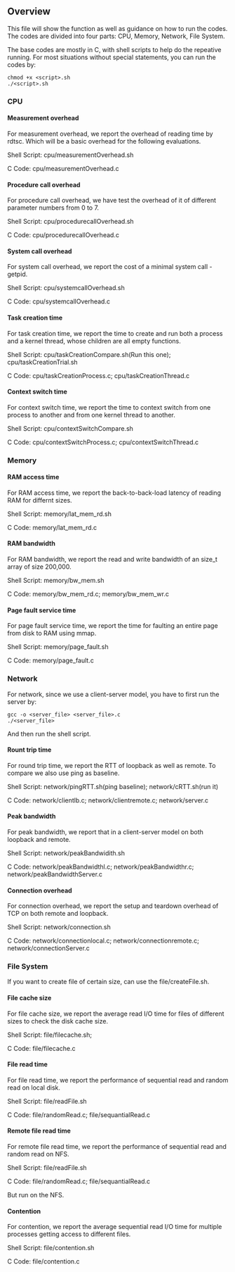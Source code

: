## Overview

This file will show the function as well as guidance on how to run the codes. The codes are divided into four parts: CPU, Memory, Network, File System.

The base codes are mostly in C, with shell scripts to help do the repeative running. For most situations without special statements, you can run the codes by:

```
chmod +x <script>.sh
./<script>.sh
```

### CPU

#### Measurement overhead

For measurement overhead, we report the overhead of reading time by rdtsc. Which will be a basic overhead for the following evaluations.

Shell Script: cpu/measurementOverhead.sh

C Code: cpu/measurementOverhead.c

#### Procedure call overhead

For procedure call overhead, we have test the overhead of it of different parameter numbers from 0 to 7.

Shell Script: cpu/procedurecallOverhead.sh

C Code: cpu/procedurecallOverhead.c

#### System call overhead

For system call overhead, we report the cost of a minimal system call - getpid.

Shell Script: cpu/systemcallOverhead.sh

C Code: cpu/systemcallOverhead.c

#### Task creation time

For task creation time, we report the time to create and run both a process and a kernel thread, whose children are all empty functions.

Shell Script: cpu/taskCreationCompare.sh(Run this one); cpu/taskCreationTrial.sh

C Code: cpu/taskCreationProcess.c; cpu/taskCreationThread.c


#### Context switch time

For context switch time, we report the time to context switch from one process to another and from one kernel thread to another.

Shell Script: cpu/contextSwitchCompare.sh

C Code: cpu/contextSwitchProcess.c; cpu/contextSwitchThread.c

### Memory

#### RAM access time

For RAM access time, we report the back-to-back-load latency of reading RAM for differnt sizes.

Shell Script: memory/lat_mem_rd.sh

C Code: memory/lat_mem_rd.c

#### RAM bandwidth

For RAM bandwidth, we report the read and write bandwidth of an size_t array of size 200,000.

Shell Script: memory/bw_mem.sh

C Code: memory/bw_mem_rd.c; memory/bw_mem_wr.c

#### Page fault service time

For page fault service time, we report the time for faulting an entire page from disk to RAM using mmap.

Shell Script: memory/page_fault.sh

C Code: memory/page_fault.c

### Network

For network, since we use a client-server model, you have to first run the server by:

```
gcc -o <server_file> <server_file>.c
./<server_file>
```

And then run the shell script.

#### Rount trip time

For round trip time, we report the RTT of loopback as well as remote. To compare we also use ping as baseline.

Shell Script: network/pingRTT.sh(ping baseline); network/cRTT.sh(run it)

C Code: network/clientlb.c; network/clientremote.c; network/server.c

#### Peak bandwidth

For peak bandwidth, we report that in a client-server model on both loopback and remote.

Shell Script: network/peakBandwidith.sh

C Code: network/peakBandwidthl.c; network/peakBandwidthr.c; network/peakBandwidthServer.c

#### Connection overhead

For connection overhead, we report the setup and teardown overhead of TCP on both remote and loopback.

Shell Script: network/connection.sh

C Code: network/connectionlocal.c; network/connectionremote.c; network/connectionServer.c

### File System

If you want to create file of certain size, can use the file/createFile.sh.

#### File cache size

For file cache size, we report the average read I/O time for files of different sizes to check the disk cache size.

Shell Script: file/filecache.sh; 

C Code: file/filecache.c

#### File read time

For file read time, we report the performance of sequential read and random read on local disk.

Shell Script: file/readFile.sh

C Code: file/randomRead.c; file/sequantialRead.c


#### Remote file read time

For remote file read time, we report the performance of sequential read and random read on NFS.

Shell Script: file/readFile.sh

C Code: file/randomRead.c; file/sequantialRead.c

But run on the NFS.

#### Contention

For contention, we report the average sequential read I/O time for multiple processes getting access to different files.

Shell Script: file/contention.sh

C Code: file/contention.c

